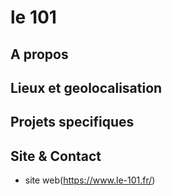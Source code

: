 <!-- TITLE: Le 101 -->
<!-- SUBTITLE: A quick summary of Le 101 -->

# le 101

## A propos

## Lieux et geolocalisation

## Projets specifiques

## Site & Contact

- site web(https://www.le-101.fr/)